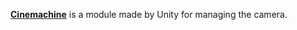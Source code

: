 [**Cinemachine**](https://docs.unity3d.com/Packages/com.unity.cinemachine@latest) is a module made by Unity for managing the camera.
